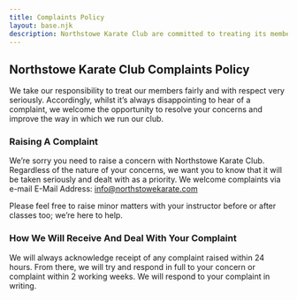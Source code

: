 ```yaml
---
title: Complaints Policy
layout: base.njk
description: Northstowe Karate Club are committed to treating its members fairly and addressing complaints swiftly
---
```

## Northstowe Karate Club Complaints Policy

We take our responsibility to treat our members fairly and with 
respect very seriously. Accordingly, whilst it’s always disappointing to 
hear of a complaint, we welcome the opportunity to resolve your 
concerns and improve the way in which we run our club.  

### Raising A Complaint 

We’re sorry you need to raise a concern with Northstowe Karate Club. Regardless of the nature of your concerns, we 
want you to know that it will be taken seriously and dealt with as a priority. We welcome complaints via e-mail
E-Mail Address: info@northstowekarate.com

Please feel free to raise minor matters with your instructor before or after classes too; we’re here to help. 
### How We Will Receive And Deal With Your Complaint 
We will always acknowledge receipt of any complaint raised within 24 hours. From there, we will try and 
respond in full to your concern or complaint within 2 working weeks. We will respond to your complaint in writing. 
